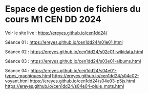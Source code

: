 # Espace de gestion de fichiers du cours M1 CEN DD 2024

Voir le site live : 
https://ereyes.github.io/cen1dd24/

Séance 01 : https://ereyes.github.io/cen1dd24/s01e01.html

Séance 02 :
https://ereyes.github.io/cen1dd24/s02e01-wikidata.html

Séance 03 :
https://ereyes.github.io/cen1dd24/s03e01-albums.html

Séance 04 :
https://ereyes.github.io/cen1dd24/s04e01-types_graphiques.html
https://ereyes.github.io/cen1dd24/s04e02-voyant.html
https://ereyes.github.io/cen1dd24/s04e03-p5js.html
https://ereyes.github.io/cen1dd24/s04e04-pluie_mots.html
